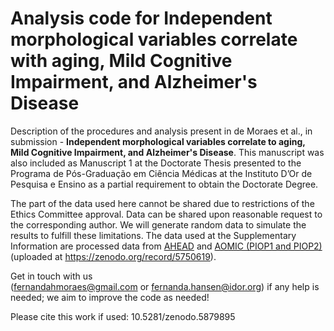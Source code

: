 # Analysis code for Independent morphological variables correlate with aging, Mild Cognitive Impairment, and Alzheimer's Disease
Description of the procedures and analysis present in de Moraes et al., in submission - **Independent morphological variables correlate to aging, Mild Cognitive Impairment, and Alzheimer's Disease**. This manuscript was also included as Manuscript 1 at the Doctorate Thesis presented to the Programa de Pós-Graduação em Ciência Médicas at the Instituto D’Or de Pesquisa e Ensino as a partial requirement to obtain the Doctorate Degree.

The part of the data used here cannot be shared due to restrictions of the Ethics Committee approval. Data can be shared upon reasonable request to the corresponding author. We will generate random data to simulate the results to fulfill these limitations.
The data used at the Supplementary Information are processed data from [AHEAD](https://www.sciencedirect.com/science/article/pii/S1053811920306868) and [AOMIC (PIOP1 and PIOP2)](https://www.nature.com/articles/s41597-021-00870-6) (uploaded at https://zenodo.org/record/5750619).

Get in touch with us (fernandahmoraes@gmail.com or fernanda.hansen@idor.org) if any help is needed; we aim to improve the code as needed!

Please cite this work if used: 10.5281/zenodo.5879895
